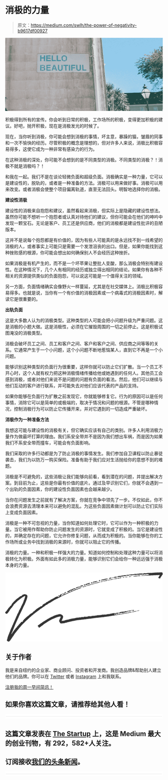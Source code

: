 # 消极的力量

> 原文：<https://medium.com/swlh/the-power-of-negativity-b9617df00927>

![](img/12287c0f642420e07cb91f672cea7fc8.png)

积极得到所有的宣传。你会听到日常的积极，工作场所的积极，变得更加积极的建议。好吧，抛开积极，现在是消极发光的时候了。

现在，当你听到消极，你可能会想到消极的事情，坏主意，暴躁的猫，皱眉的同事和一次不愉快的经历。尽管积极的概念是理想的，但对许多人来说，消极比积极容易得多，这使它成为一种非常有感染力的行为。

在这种消极的深处，你可能不会想到的是不同类型的消极。不同类型的消极？！消极不就是消极吗？！

和我在一起。我们不是在谈论轻微负面和超级负面。消极确实是一种力量，它可以是建设性的，脱轨的，或者是一种准备的方法。消极可以用来做好事。消极可以用来改变。或者消极会使整个项目偏离轨道，直至无法回头。明智地选择你的消极。

**建设性消极**

建设性的消极来自抱怨和建议，虽然看起来消极，但实际上是隐藏的建设性想法。虽然你可能不想听一个抱怨者或认真对待他们的建议，但你可能会在他们的呻吟中发现一颗宝石。无论是客户、员工还是供应商，他们的消极都是建设性批评的丑陋版本。

这并不是说每个抱怨都是有价值的，因为有些人可能真的是永远找不到一线希望的消极的人，或者事实上可能只是需要一个发泄沮丧的出口。但是，如果你能找到这种挫败感的根源，你可能会想出如何确保别人不会经历这种挫折。

如果消极是有机产生的，而不是一个坏苹果让整批人变酸，那么消极会特别有建设性。在这种情况下，几个人有相同的经历或独立得出相同的结论。如果你有各种不相关的资源提供类似的负面抱怨，可以说这可能是一个值得关注的领域。

另一方面，负面情绪确实会像野火一样蔓延，尤其是在社交媒体上。消极比积极容易得多。也就是说，当你有一个有价值的消极因素或一个病毒式的消极因素时，解读它是很重要的。

**出轨负面**

这是大多数人认为的消极类型。这种类型的人可能会把小问题升级为严重问题。这是消极的小题大做。这是消极性，必须在它摧毁周围的一切之前停止。这是积极试图淹没的消极类型。

消极会破坏员工之间、员工和客户之间、客户和客户之间、供应商之间等等的关系。它通常产生于一个小问题，这个小问题不断地惹恼某人，直到它不再是一个小问题。

能够识别这种类型的负面行为很重要，这样你就可以防止它们扩散。当一个员工不开心时，这个人就有权力把这种消极情绪传播给他或她遇到的任何人。其他员工会感到消极，或者对他们来说不是问题的问题有负面的看法。然后，他们可以继续与他们互动的客户进行联系，并可能失去对他们应该代表的产品的支持。

如果你能够在负面行为扩散之前发现它，你就能够修复它。行为的原因可以是任何事情，消除它可以是简单的或极端的，取决于情况和问题的根源。不管是哪种情况，控制消极行为可以防止它传播开来，并对它遇到的一切造成严重破坏。

**消极作为一种准备方法**

我想这可能与建设性的消极有关，但它确实应该有自己的类别。许多人利用消极力量作为做最坏打算的理由。我们系安全带并不是因为我们想出车祸，而是因为如果我们不系安全带而撞车，可能会有负面影响。

我们采取的许多行动都是为了防止消极的事情发生。我们参加自卫课程以防止暴徒袭击，我们为以防万一购买保险。准备有助于我们应对生活抛给你的意想不到的难题。

消极是不可避免的，这些消极让我们能够向前看，看到潜在的问题，并提出解决方案。到目前为止，这些是你最有价值的底片。通过及早识别它们，你就不会遇到一个出轨的负面因素，你的建设性负面因素也会越来越少。

当你在问题发生之前就有了解决方案，你就在竞争中领先了一步。不仅如此，你不会浪费资源去清理本来可以避免的混乱。为这些负面因素做计划可以防止它们实际上变成负面因素。

消极是一种不可忽视的力量，当你知道如何处理它时，它可以作为一种积极的力量。当它被用作帮助你防止问题发生的资源时，它就变成了积极的。当它是建设性的，并确定存在的问题，它允许你修复问题，从而成为积极的。当你能够在你的工作场所或业务中找到消极的来源时，你就可以阻止它的传播。

消极的力量。一种和积极一样强大的力量。知道如何控制和处理这种力量可以将消极转化为积极。外面有如此多的消极力量，能够识别它们会给你一种远远强于消极本身的力量。

![](img/385caab865cb5b0f5a9baf8cea00782e.png)

## 关于作者

我是来自纽约的企业家、商业顾问、投资者和开发商。我创造品牌&帮助别人建立他们的品牌。你可以在 [Twitter](http://twitter.com/vinnygaliano) 或者 [Instagram](http://instagram.com/vinnygaliano) 上和我联系。

[注册我的周一早间简讯！](http://vinnygaliano.com)

## 如果你喜欢这篇文章，请推荐给其他人看！

![](img/731acf26f5d44fdc58d99a6388fe935d.png)

## 这篇文章发表在 [The Startup](https://medium.com/swlh) 上，这是 Medium 最大的创业刊物，有 292，582+人关注。

## 订阅接收[我们的头条新闻](http://growthsupply.com/the-startup-newsletter/)。

![](img/731acf26f5d44fdc58d99a6388fe935d.png)